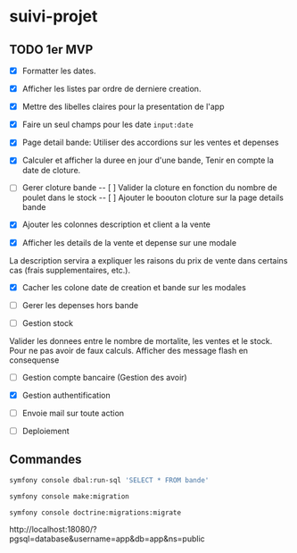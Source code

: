 # suivi-projet

## TODO 1er MVP

- [x] Formatter les dates.

- [x] Afficher les listes par ordre de derniere creation.

- [x] Mettre des libelles claires pour la presentation de l'app

- [x] Faire un seul champs pour les date `input:date`

- [x] Page detail bande: Utiliser des accordions sur les ventes et depenses

- [x] Calculer et afficher la duree en jour d'une bande, Tenir en compte la date de cloture.

- [ ] Gerer cloture bande
-- [ ] Valider la cloture en fonction du nombre de poulet dans le stock
-- [ ] Ajouter le boouton cloture sur la page details bande

- [x] Ajouter les colonnes description et client a la vente

- [x] Afficher les details de la vente et depense sur une modale

La description servira a expliquer les raisons du prix de vente dans certains cas (frais supplementaires, etc.).

- [x] Cacher les colone date de creation et bande sur les modales

- [ ] Gerer les depenses hors bande

- [ ] Gestion stock

Valider les donnees entre le nombre de mortalite, les ventes et le stock. Pour ne pas avoir de faux calculs. Afficher
des message flash en consequense

- [ ] Gestion compte bancaire (Gestion des avoir)

- [x] Gestion authentification

- [ ] Envoie mail sur toute action

- [ ] Deploiement 

## Commandes

```bash
symfony console dbal:run-sql 'SELECT * FROM bande'
```

```bash
symfony console make:migration
```

```bash
symfony console doctrine:migrations:migrate
```

http://localhost:18080/?pgsql=database&username=app&db=app&ns=public
